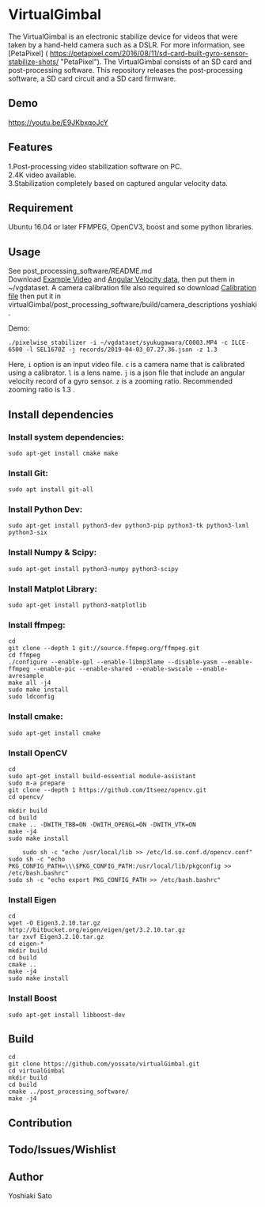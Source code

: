 # VirtualGimbal
The VirtualGimbal is an electronic stabilize device for videos that were taken by a hand-held camera such as a DSLR. For more information, see [PetaPixel] ( https://petapixel.com/2016/08/11/sd-card-built-gyro-sensor-stabilize-shots/ "PetaPixel").  The VirtualGimbal consists of an SD card and post-processing software. This repository releases the post-processing software, a SD card circuit and a SD card firmware.

## Demo
<https://youtu.be/E9JKbxqoJcY>

## Features
1.Post-processing video stabilization software on PC.  
2.4K video available.  
3.Stabilization completely based on captured angular velocity data.  

## Requirement
Ubuntu 16.04 or later
FFMPEG, OpenCV3, boost and some python libraries.

## Usage  
See post_processing_software/README.md  
Download [Example Video](https://drive.google.com/open?id=1_9TezzdYGgDiATJohvIWNb1i1sQY_SVI) and [Angular Velocity data](https://drive.google.com/open?id=1T-ELckV5Ple4VH9Uazb1MwpPFaCNudmW), then put them in ~/vgdataset. A camera calibration file also required so download [Calibration file](https://drive.google.com/open?id=1rUfCPRwqXse2QZHDRD8aU7ulSAihqEy4) then put it in virtualGimbal/post_processing_software/build/camera_descriptions
yoshiaki .

Demo:  
```
./pixelwise_stabilizer -i ~/vgdataset/syukugawara/C0003.MP4 -c ILCE-6500 -l SEL1670Z -j records/2019-04-03_07.27.36.json -z 1.3  
```


Here, `i` option is an input video file. `c` is a camera name that is calibrated using a calibrator. `l` is a lens name. `j` is a json file that include an angular velocity record of a gyro sensor. `z` is a zooming ratio. Recommended zooming ratio is 1.3 . 

## Install dependencies
### Install system dependencies:
```
sudo apt-get install cmake make 
```

### Install Git:
```
sudo apt install git-all
```

### Install Python Dev:
```
sudo apt-get install python3-dev python3-pip python3-tk python3-lxml python3-six
```

### Install Numpy & Scipy:
```
sudo apt-get install python3-numpy python3-scipy
```

### Install Matplot Library:
```
sudo apt-get install python3-matplotlib
```


### Install ffmpeg:  
```
cd  
git clone --depth 1 git://source.ffmpeg.org/ffmpeg.git  
cd ffmpeg  
./configure --enable-gpl --enable-libmp3lame --disable-yasm --enable-ffmpeg --enable-pic --enable-shared --enable-swscale --enable-avresample  
make all -j4  
sudo make install  
sudo ldconfig  
```

### Install cmake:
```
sudo apt-get install cmake
```

### Install OpenCV  
```
cd  
sudo apt-get install build-essential module-assistant  
sudo m-a prepare  
git clone --depth 1 https://github.com/Itseez/opencv.git  
cd opencv/  
  
mkdir build  
cd build  
cmake .. -DWITH_TBB=ON -DWITH_OPENGL=ON -DWITH_VTK=ON  
make -j4  
sudo make install  
 
    sudo sh -c "echo /usr/local/lib >> /etc/ld.so.conf.d/opencv.conf"  
sudo sh -c "echo PKG_CONFIG_PATH=\\\$PKG_CONFIG_PATH:/usr/local/lib/pkgconfig >> /etc/bash.bashrc"  
sudo sh -c "echo export PKG_CONFIG_PATH >> /etc/bash.bashrc"  
```

### Install Eigen
```
cd  
wget -O Eigen3.2.10.tar.gz http://bitbucket.org/eigen/eigen/get/3.2.10.tar.gz  
tar zxvf Eigen3.2.10.tar.gz  
cd eigen-*  
mkdir build  
cd build  
cmake ..  
make -j4  
sudo make install  
```

### Install Boost
```
sudo apt-get install libboost-dev
```
## Build
```
cd
git clone https://github.com/yossato/virtualGimbal.git  
cd virtualGimbal  
mkdir build  
cd build  
cmake ../post_processing_software/  
make -j4  
```

## Contribution

## Todo/Issues/Wishlist

## Author
Yoshiaki Sato
